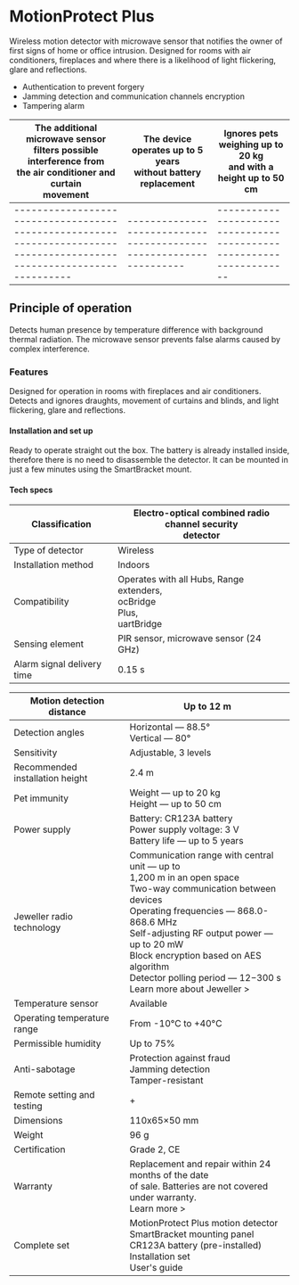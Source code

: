 # MotionProtect Plus

Wireless motion detector with microwave sensor that notifies the owner of first signs of home or office intrusion. Designed for rooms with air conditioners, fireplaces and where there is a likelihood of light flickering, glare and reflections.

- Authentication to prevent forgery
- Jamming detection and communication channels encryption
- Tampering alarm

| The additional microwave sensor<br>filters possible interference from<br>the air conditioner and curtain<br>movement | The device operates up to 5 years<br>without battery replacement | Ignores pets weighing up to 20 kg<br>and with a height up to 50 cm |
|----------------------------------------------------------------------------------------------------------------------|------------------------------------------------------------------|--------------------------------------------------------------------|
|----------------------------------------------------------------------------------------------------------------------|------------------------------------------------------------------|--------------------------------------------------------------------|

## Principle of operation

Detects human presence by temperature difference with background thermal radiation. The microwave sensor prevents false alarms caused by complex interference.

### Features

Designed for operation in rooms with fireplaces and air conditioners. Detects and ignores draughts, movement of curtains and blinds, and light flickering, glare and reflections.

#### Installation and set up

Ready to operate straight out the box. The battery is already installed inside, therefore there is no need to disassemble the detector. It can be mounted in just a few minutes using the SmartBracket mount.

#### Tech specs

| Classification             | Electro-optical combined radio channel security<br>detector                 |
|----------------------------|-----------------------------------------------------------------------------|
| Type of detector           | Wireless                                                                    |
| Installation method        | Indoors                                                                     |
| Compatibility              | Operates with all Hubs, Range extenders,<br>ocBridge<br>Plus,<br>uartBridge |
| Sensing element            | PIR sensor, microwave sensor (24 GHz)                                       |
| Alarm signal delivery time | 0.15 s                                                                      |

| Motion detection distance       | Up to 12 m                                                                                                                                                                                                                                                                                                                    |
|---------------------------------|-------------------------------------------------------------------------------------------------------------------------------------------------------------------------------------------------------------------------------------------------------------------------------------------------------------------------------|
| Detection angles                | Horizontal — 88.5°<br>Vertical — 80°                                                                                                                                                                                                                                                                                          |
| Sensitivity                     | Adjustable, 3 levels                                                                                                                                                                                                                                                                                                          |
| Recommended installation height | 2.4 m                                                                                                                                                                                                                                                                                                                         |
| Pet immunity                    | Weight — up to 20 kg<br>Height — up to 50 cm                                                                                                                                                                                                                                                                                  |
| Power supply                    | Battery: CR123A battery<br>Power supply voltage: 3 V<br>Battery life — up to 5 years                                                                                                                                                                                                                                          |
| Jeweller radio technology       | Communication range with central unit — up to<br>1,200 m in an open space<br>Two-way communication between devices<br>Operating frequencies — 868.0-868.6 MHz<br>Self-adjusting RF output power — up to 20 mW<br>Block encryption based on AES algorithm<br>Detector polling period — 12−300 s<br>Learn more about Jeweller > |
| Temperature sensor              | Available                                                                                                                                                                                                                                                                                                                     |
| Operating temperature range     | From -10°С to +40°С                                                                                                                                                                                                                                                                                                           |
| Permissible humidity            | Up to 75%                                                                                                                                                                                                                                                                                                                     |
| Anti-sabotage                   | Protection against fraud<br>Jamming detection<br>Tamper-resistant                                                                                                                                                                                                                                                             |
| Remote setting and testing      | +                                                                                                                                                                                                                                                                                                                             |
| Dimensions                      | 110х65×50 mm                                                                                                                                                                                                                                                                                                                  |
| Weight                          | 96 g                                                                                                                                                                                                                                                                                                                          |
| Certification                   | Grade 2, CE                                                                                                                                                                                                                                                                                                                   |
| Warranty                        | Replacement and repair within 24 months of the date<br>of sale. Batteries are not covered under warranty.<br>Learn more >                                                                                                                                                                                                     |
| Complete set                    | MotionProtect Plus motion detector<br>SmartBracket mounting panel<br>CR123A battery (pre-installed)<br>Installation set<br>User's guide                                                                                                                                                                                       |